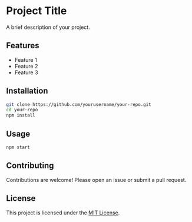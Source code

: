 # Project Title

A brief description of your project.

## Features

- Feature 1
- Feature 2
- Feature 3

## Installation

```bash
git clone https://github.com/yourusername/your-repo.git
cd your-repo
npm install
```

## Usage

```bash
npm start
```

## Contributing

Contributions are welcome! Please open an issue or submit a pull request.

## License

This project is licensed under the [MIT License](LICENSE).